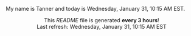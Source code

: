 My name is Tanner and today is Wednesday, January 31, 10:15 AM EST.

<p align="center">This <i>README</i> file is generated <b>every 3 hours</b>!</br>Last refresh: Wednesday, January 31, 10:15 AM EST<br /></p>
